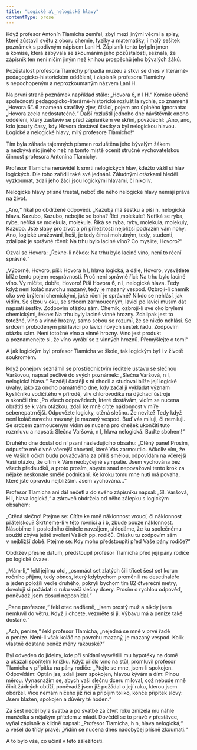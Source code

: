 ```yaml
---
title: "Logické a\_nelogické hlavy"
contentType: prose
---
```


Když profesor Antonín Tlamicha zemřel, zbyl mezi jinými věcmi a spisy, které zůstavil světu z oboru chemie, fyziky a matematiky, i malý sešitek poznámek s podivným nápisem Lanl H. Zápisník tento byl pln jmen a komise, která zabývala se zkoumáním jeho pozůstalosti, seznala, že zápisník ten není ničím jiným než knihou prospěchů jeho bývalých žáků.

Pozůstalost profesora Tlamichy připadla muzeu a stkví se dnes v literárně-pedagogicko-historickém oddělení, i zápisník profesora Tlamichy s nepochopeným a neprozkoumaným názvem Lanl H.

Na první straně poznámek například stálo: „Hovora 6, n l H.“ Komise učené společnosti pedagogicko-literárně-historické rozluštila rychle, co znamená „Hovora 6“. 6 znamená strašlivý zjev, číslicí, pojem pro úplného ignoranta: „Hovora zcela nedostatečně.“ Další rozluštil jednoho dne návštěvník onoho oddělení, který zastaviv se před zápisníkem ve skříni, povzdechl: „Ano, ano, kdo jsou ty časy, kdy Hovora dostával šestky a byl nelogickou hlavou. Logické a nelogické hlavy, milý profesore Tlamicho!“

Tím byla záhada tajemných písmen rozluštěna jeho bývalým žákem a nezbývá nic jiného než na tomto místě ocenit stručně vychovatelskou činnost profesora Antonína Tlamichy.

Profesor Tlamicha nenáviděl k smrti nelogických hlav, kdežto vážil si hlav logických. Dle toho zařídil také svá jednání. Záludnými otázkami hleděl vyzkoumat, zdali jeho žáci jsou logickými hlavami, či nikoliv.

Nelogické hlavy přísně trestal, neboť dle něho nelogické hlavy nemají práva na život.

„Ano,“ říkal po obdržené odpovědi. „Kazuba má šestku a píši n, nelogická hlava. Kazubo, Kazubo, nebojíte se boha? Říci ‚molekule‘! Neříká se ryba, rybe, neříká se molekula, molekule. Říká se ryba, ryby, molekula, molekuly, Kazubo. Jste slabý pro život a při příležitosti nejbližší podrazím vám nohy. Ano, logické uvažování, hoši, je tedy čímsi mohutným, tedy, studenti, zdalipak je správné rčení: Na trhu bylo laciné víno? Co myslíte, Hovoro?“

Ozval se Hovora: „Řekne-li někdo: Na trhu bylo laciné víno, není to rčení správné.“

„Výborně, Hovoro, píši: Hovora h l, hlava logická, a dále, Hovoro, vysvětlete blíže tento pojem nesprávnosti. Proč není správné říci: Na trhu bylo laciné víno. Vy mlčíte, dobře, Hovoro! Píši Hovora 6, n l, nelogická hlava. Tedy když není koláč navrchu mazaný, tedy je mazaný vespod. Ozbrojí-li chemik oko své brýlemi chemickými, jaké rčení je správné? Nikdo se nehlásí, jak vidím. Se slzou v oku, se srdcem zarmouceným, lavici po lavici musím dát napsati šestky. Zodpovím otázku sám. Chemik, ozbrojí-li své oko brýlemi chemickými, řekne: Na trhu byly laciné vinné hrozny. Zdalipak jest to totožné, víno a vinné hrozny, samo sebou se rozumí, že se nikdo nehlásí. Se srdcem probodeným píši lavici po lavici nových šestek řadu. Zodpovím otázku sám. Není totožné víno a vinné hrozny. Víno jest produkt a poznamenejte si, že víno vyrábí se z vinných hroznů. Přemýšlejte o tom!“

A jak logickým byl profesor Tlamicha ve škole, tak logickým byl i v životě soukromém.

Když ponejprv seznámil se prostřednictvím ředitele ústavu se slečnou Varšovou, napsal pečlivě do svých poznámek: „Slečna Varšová, n l, nelogická hlava.“ Později častěji s ní chodil a studoval blíže její logické úvahy, jako za onoho památného dne, kdy začal jí vykládat význam kysličníku vodičitého v přírodě, vliv chlorovodíku na dýchací ústroje a skončil tím: „Po všech odpovědech, které dostávám, vidím se nucena obrátiti se k vám otázkou, zdali ke mně cítíte náklonnost v míře sebenepatrnější. Odpovězte logicky, ctěná slečno. Že nevíte? Tedy když není koláč navrchu mazaný, je mazaný vespod. Buď vás miluji, či nemiluji. Se srdcem zarmouceným vidím se nucena pro dnešek ukončiti tuto rozmluvu a napsati: Slečna Varšová, n l, hlava nelogická. Buďte sbohem!“

Druhého dne dostal od ní psaní následujícího obsahu: „Ctěný pane! Prosím, odpusťte mé divné včerejší chování, které Vás zarmoutilo. Ačkoliv vím, že ve Vašich očích budu považována za příliš smělou, odpovídám na včerejší Vaši otázku, že cítím k Vám neobyčejné sympatie. Jsem vychována bez všech předsudků, a proto prosím, abyste snad nepovažoval tento krok za nějaké neskonale smělé podnikání. Ke kroku tomu mne nutí má povaha, které jste opravdu nejbližším. Jsem vychována…“

Profesor Tlamicha ani dál nečetl a do svého zápisníku napsal: „Sl. Varšová, H l, hlava logická,“ a zároveň obdržela od něho zálepku s logickým obsahem:

„Ctěná slečno! Ptejme se: Cítíte ke mně náklonnost vroucí, či náklonnost přátelskou? Škrtneme-li v této rovnici a i b, zbude pouze náklonnost. Násobíme-li posledního činitele navzájem, shledáme, že ku společnému soužití zbývá ještě svolení Vaších pp. rodičů. Otázku tu zodpovím sám v nejbližší době. Ptejme se: Kdy mohu předstoupiti před Vaše pány rodiče?“

Obdržev přesné datum, předstoupil profesor Tlamicha před její pány rodiče po logické úvaze.

„Mám-li,“ řekl jejímu otci, „osmnáct set zlatých čili třicet šest set korun ročního příjmu, tedy obnos, který kdybychom proměnili na desetihaléře a jeden položili vedle druhého, pokryli bychom tím 82 čtvereční metry, dovoluji si požádati o ruku vaší slečny dcery. Prosím o rychlou odpověď, poněvadž jsem dosud neposnídal.“

„Pane profesore,“ řekl otec nadšeně, „jsem prostý muž a nikdy jsem nemluvil do větru. Když ji chcete, vezměte si ji. Výbavu má a peníze také dostane.“

„Ach, peníze,“ řekl profesor Tlamicha, „nejedná se mně v prvé řadě o peníze. Není-li však koláč na povrchu mazaný, je mazaný vespod. Kolik vlastně dostane peněz měny rakouské?“

Byl odveden do jídelny, kde při snídaní vysvětlili mu hypotéky na domě a ukázali spořitelní knížku. Když přišlo víno na stůl, promluvil profesor Tlamicha v přípitku na pány rodiče: „Ptejte se mne, jsem-li spokojen. Odpovídám: Optán jsa, zdali jsem spokojen, hlavou kývám a dím: Plnou měrou. Vynasnažím se, abych vaši slečnu dceru miloval, což nebude mně činit žádných obtíží, poněvadž jsem již požádal o její ruku, kterou jsem obdržel. Více nemám ničeho již říci a připíjím toliko, konče přípitek slovy: Jsem blažen, spokojen a důvěry té hoden.“

Za šest neděl byla svatba a po svatbě za čtvrt roku zmizela mu náhle manželka s nějakým přítelem z mládí. Dověděl se to právě v přestávce, vyňal zápisník a klidně napsal: „Profesor Tlamicha, h n, hlava nelogická,“ a vešel do třídy pravě: „Vidím se nucena dnes nadobyčej přísně zkoumati.“

A to bylo vše, co učinil v této záležitosti.
